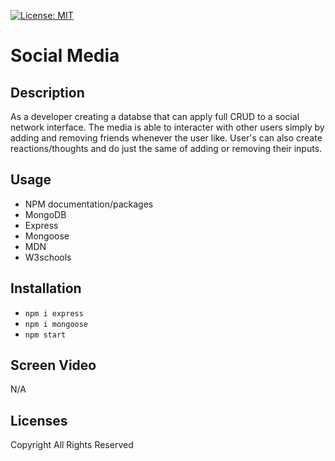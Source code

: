 [![License: MIT](https://img.shields.io/badge/License-MIT-yellow.svg)](https://opensource.org/licenses/MIT)

# Social Media

## Description
As a developer creating a databse that can apply full CRUD to a social network interface. The media is able to interacter with other users simply by adding and removing friends whenever the user like. User's can also create reactions/thoughts and do just the same of adding or removing their inputs. 

## Usage
- NPM documentation/packages
- MongoDB
- Express
- Mongoose
- MDN
- W3schools

## Installation
- `npm i express`
- `npm i mongoose`
- `npm start`

## Screen Video
N/A

## Licenses
Copyright  All Rights Reserved
